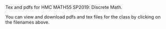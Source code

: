 Tex and pdfs for HMC MATH55 SP2019: Discrete Math.

You can view and download pdfs and tex files for the class by clicking on the filenames above.
